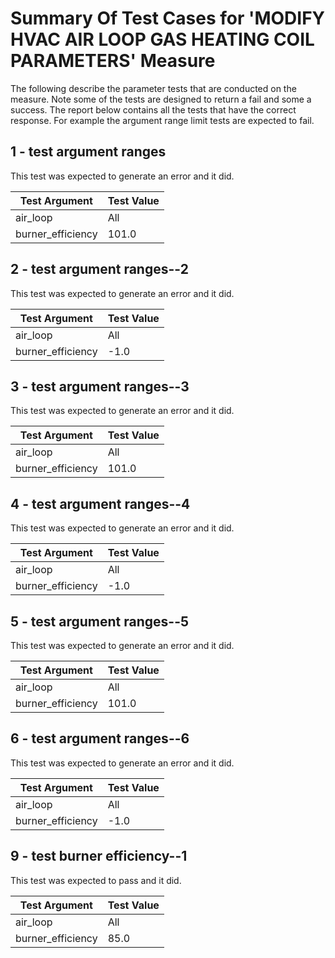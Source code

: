 # Summary Of Test Cases for 'MODIFY HVAC AIR LOOP GAS HEATING COIL PARAMETERS' Measure
 
The following describe the parameter tests that are conducted on the measure. Note some of the 
tests are designed to return a fail and some a success. The report below contains all the tests that 
have the correct response. For example the argument range limit tests are expected to fail. 
 
## 1 - test argument ranges
 
This test was expected to generate an error and it did.
 
| Test Argument | Test Value |
| ------------- | ---------- |
| air_loop |All |
| burner_efficiency |101.0 |
 
## 2 - test argument ranges--2
 
This test was expected to generate an error and it did.
 
| Test Argument | Test Value |
| ------------- | ---------- |
| air_loop |All |
| burner_efficiency |-1.0 |
 
## 3 - test argument ranges--3
 
This test was expected to generate an error and it did.
 
| Test Argument | Test Value |
| ------------- | ---------- |
| air_loop |All |
| burner_efficiency |101.0 |
 
## 4 - test argument ranges--4
 
This test was expected to generate an error and it did.
 
| Test Argument | Test Value |
| ------------- | ---------- |
| air_loop |All |
| burner_efficiency |-1.0 |
 
## 5 - test argument ranges--5
 
This test was expected to generate an error and it did.
 
| Test Argument | Test Value |
| ------------- | ---------- |
| air_loop |All |
| burner_efficiency |101.0 |
 
## 6 - test argument ranges--6
 
This test was expected to generate an error and it did.
 
| Test Argument | Test Value |
| ------------- | ---------- |
| air_loop |All |
| burner_efficiency |-1.0 |
 
## 9 - test burner efficiency--1
 
This test was expected to pass and it did.
 
| Test Argument | Test Value |
| ------------- | ---------- |
| air_loop |All |
| burner_efficiency |85.0 |
 
